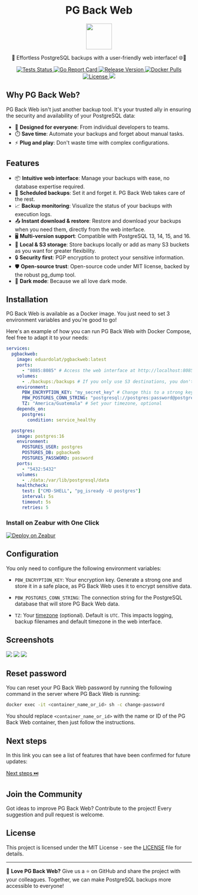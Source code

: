 <p align="center">
  <h1 align="center">PG Back Web</h1>
  <p align="center">
    <img align="center" width="70" src="https://raw.githubusercontent.com/eduardolat/pgbackweb/main/internal/view/static/images/logo.png"/>
  </p>
  <p align="center">
    🐘 Effortless PostgreSQL backups with a user-friendly web interface! 🌐💾
  </p>
</p>
<p align="center">
  <a href="https://github.com/eduardolat/pgbackweb/actions/workflows/lint-test-build.yaml?query=branch%3Amain">
    <img src="https://github.com/eduardolat/pgbackweb/actions/workflows/lint-test-build.yaml/badge.svg" alt="Tests Status"/>
  </a>
  <a href="https://goreportcard.com/report/eduardolat/pgbackweb">
    <img src="https://goreportcard.com/badge/eduardolat/pgbackweb" alt="Go Report Card"/>
  </a>
  <a href="https://github.com/eduardolat/pgbackweb/releases/latest">
    <img src="https://img.shields.io/github/release/eduardolat/pgbackweb.svg" alt="Release Version"/>
  </a>
  <a href="https://hub.docker.com/r/eduardolat/pgbackweb">
    <img alt="Docker Pulls" src="https://img.shields.io/docker/pulls/eduardolat/pgbackweb"/>
  </a>
  <a href="LICENSE">
    <img src="https://img.shields.io/github/license/eduardolat/pgbackweb.svg" alt="License"/>
  </a>
  <a href="https://github.com/eduardolat/pgbackweb">
    <img src="https://img.shields.io/github/stars/eduardolat/pgbackweb?style=flat&label=github+stars"/>
  </a>
</p>

## Why PG Back Web?

PG Back Web isn't just another backup tool. It's your trusted ally in ensuring the security and availability of your PostgreSQL data:

- 🎯 **Designed for everyone**: From individual developers to teams.
- ⏱️ **Save time**: Automate your backups and forget about manual tasks.
- ⚡ **Plug and play**: Don't waste time with complex configurations.

## Features

- 📦 **Intuitive web interface**: Manage your backups with ease, no database expertise required.
- 📅 **Scheduled backups**: Set it and forget it. PG Back Web takes care of the rest.
- 📈 **Backup monitoring**: Visualize the status of your backups with execution logs.
- 📤 **Instant download & restore**: Restore and download your backups when you need them, directly from the web interface.
- 🖥 **Multi-version support**: Compatible with PostgreSQL 13, 14, 15, and 16.
- 📁 **Local & S3 storage**: Store backups locally or add as many S3 buckets as you want for greater flexibility.
- 🔒 **Security first**: PGP encryption to protect your sensitive information.
- 🛡️ **Open-source trust**: Open-source code under MIT license, backed by the robust pg_dump tool.
- 🌚 **Dark mode**: Because we all love dark mode.

## Installation

PG Back Web is available as a Docker image. You just need to set 3 environment variables and you're good to go!

Here's an example of how you can run PG Back Web with Docker Compose, feel free to adapt it to your needs:

```yaml
services:
  pgbackweb:
    image: eduardolat/pgbackweb:latest
    ports:
      - "8085:8085" # Access the web interface at http://localhost:8085
    volumes:
      - ./backups:/backups # If you only use S3 destinations, you don't need this volume
    environment:
      PBW_ENCRYPTION_KEY: "my_secret_key" # Change this to a strong key
      PBW_POSTGRES_CONN_STRING: "postgresql://postgres:password@postgres:5432/pgbackweb?sslmode=disable"
      TZ: "America/Guatemala" # Set your timezone, optional
    depends_on:
      postgres:
        condition: service_healthy

  postgres:
    image: postgres:16
    environment:
      POSTGRES_USER: postgres
      POSTGRES_DB: pgbackweb
      POSTGRES_PASSWORD: password
    ports:
      - "5432:5432"
    volumes:
      - ./data:/var/lib/postgresql/data
    healthcheck:
      test: ["CMD-SHELL", "pg_isready -U postgres"]
      interval: 5s
      timeout: 5s
      retries: 5
```

### Install on Zeabur with One Click

[![Deploy on Zeabur](https://zeabur.com/button.svg)](https://zeabur.com/templates/PISFJX)

## Configuration

You only need to configure the following environment variables:

- `PBW_ENCRYPTION_KEY`: Your encryption key. Generate a strong one and store it in a safe place, as PG Back Web uses it to encrypt sensitive data.

- `PBW_POSTGRES_CONN_STRING`: The connection string for the PostgreSQL database that will store PG Back Web data.

- `TZ`: Your [timezone](https://en.wikipedia.org/wiki/List_of_tz_database_time_zones#List)  (optional). Default is `UTC`. This impacts logging, backup filenames and default timezone in the web interface.

## Screenshots

<img src="https://raw.githubusercontent.com/eduardolat/pgbackweb/main/screenshots/summary.png" />
<img src="https://raw.githubusercontent.com/eduardolat/pgbackweb/main/screenshots/backups.png" />
<img src="https://raw.githubusercontent.com/eduardolat/pgbackweb/main/screenshots/executions.png" />

## Reset password

You can reset your PG Back Web password by running the following command in the server where PG Back Web is running:

```bash
docker exec -it <container_name_or_id> sh -c change-password
```

You should replace `<container_name_or_id>` with the name or ID of the PG Back Web container, then just follow the instructions.

## Next steps

In this link you can see a list of features that have been confirmed for future updates:

<a href="https://github.com/eduardolat/pgbackweb/issues?q=is%3Aissue+is%3Aopen+label%3A%22confirmed+next+step%22">
  Next steps ⏭️
</a>

## Join the Community

Got ideas to improve PG Back Web? Contribute to the project! Every suggestion and pull request is welcome.

## License

This project is licensed under the MIT License - see the [LICENSE](LICENSE) file for details.

---

💖 **Love PG Back Web?** Give us a ⭐ on GitHub and share the project with your colleagues. Together, we can make PostgreSQL backups more accessible to everyone!
